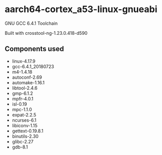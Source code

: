 # aarch64-cortex_a53-linux-gnueabi

GNU GCC 6.4.1 Toolchain

Built with crosstool-ng-1.23.0.418-d590

## Components used

- linux-4.17.9
- gcc-6.4.1_20180723
- m4-1.4.18
- autoconf-2.69
- automake-1.16.1
- libtool-2.4.6
- gmp-6.1.2
- mpfr-4.0.1
- isl-0.19
- mpc-1.1.0
- expat-2.2.5
- ncurses-6.1
- libiconv-1.15
- gettext-0.19.8.1
- binutils-2.30
- glibc-2.27
- gdb-8.1

